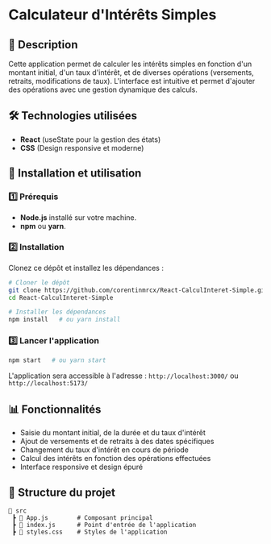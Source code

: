 # Calculateur d'Intérêts Simples

## 📌 Description
Cette application permet de calculer les intérêts simples en fonction d'un montant initial, d'un taux d'intérêt, et de diverses opérations (versements, retraits, modifications de taux). L'interface est intuitive et permet d'ajouter des opérations avec une gestion dynamique des calculs.

## 🛠️ Technologies utilisées
- **React** (useState pour la gestion des états)
- **CSS** (Design responsive et moderne)

## 🚀 Installation et utilisation
### 1️⃣ Prérequis
- **Node.js** installé sur votre machine.
- **npm** ou **yarn**.

### 2️⃣ Installation
Clonez ce dépôt et installez les dépendances :
```bash
# Cloner le dépôt
git clone https://github.com/corentinmrcx/React-CalculInteret-Simple.git
cd React-CalculInteret-Simple

# Installer les dépendances
npm install   # ou yarn install
```

### 3️⃣ Lancer l'application
```bash
npm start   # ou yarn start
```
L'application sera accessible à l'adresse : `http://localhost:3000/` ou `http://localhost:5173/`

## 📊 Fonctionnalités
- Saisie du montant initial, de la durée et du taux d'intérêt
- Ajout de versements et de retraits à des dates spécifiques
- Changement du taux d'intérêt en cours de période
- Calcul des intérêts en fonction des opérations effectuées
- Interface responsive et design épuré

## 📂 Structure du projet
```
📂 src
 ┣ 📜 App.js        # Composant principal
 ┣ 📜 index.js      # Point d'entrée de l'application
 ┣ 📜 styles.css    # Styles de l'application
```